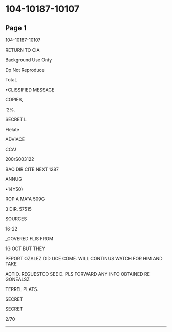 # 104-10187-10107

## Page 1

104-10187-10107

RETURN TO CIA

Background Use Onty

Dọ Not Reproduce

TotaL

•CLISSIFIED MESSAGE

COPIES,

'2%.

SECRET L

Flelate

ADViACE

CCA!

200rS003122

BAO DIR CITE NEXT 1287

ANNUG

•14Y50)

ROP A MA"A 509G

3 DIR. 57515

SOURCES

16-22

_COVERED FLIS FROM

1G OCT BUT THEY

PEPORT OZALEZ DID UCE COME. WILL CONTINUS WATCH FOR HIM AND TAKE

ACTIO. REGUESTCO SEE D. PLS FORWARD ANY INFO OBTAINED RE GONEALSZ

TERREL PLATS.

SECRET

SECRET

2/70

---

